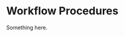 [title]: # (Workflow Procedures)
[tags]: # (XXX)
[priority]: # (5448)
# Workflow Procedures
Something here.
